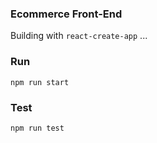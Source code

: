 ### Ecommerce Front-End

Building with `react-create-app` ...

### Run 
```
npm run start
```

### Test
```
npm run test 
```